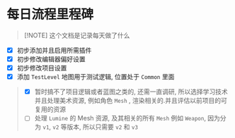 # 每日流程里程碑

> [!NOTE] 这个文档是记录每天做了什么

- [x] 初步添加并且启用所需插件
- [x] 初步修改编辑器偏好设置
- [x] 初步修改项目设置
- [x] 添加 `TestLevel` 地图用于测试逻辑, 位置处于 `Common` 里面

> - [x] 暂时搞不了项目逻辑或者蓝图之类的, 还需一直调研, 所以选择学习技术并且处理美术资源, 例如角色 `Mesh` , 渲染相关的.并且评估以前项目的可复用的资源
> - [ ] 处理 `Lumine` 的 Mesh 资源, 及其相关的所有 `Mesh` 例如 `Weapon`, 因为分为 `v1`, `v2` 等版本, 所以只需要 `v2` 和 `v3`
